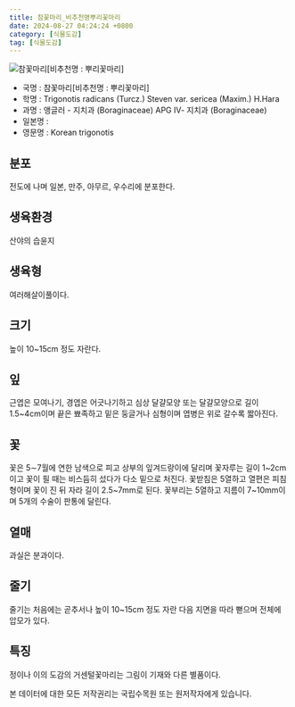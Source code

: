 ```yaml
---
title: 참꽃마리_비추천명뿌리꽃마리
date: 2024-08-27 04:24:24 +0800
category: [식물도감]
tag: [식물도감]
---
```




![참꽃마리[비추천명 : 뿌리꽃마리]](/fileUpload/plants/basic/Boraginaceae/Trigonotis/7815/7815_1_th2.jpg)
- 국명 : 참꽃마리[비추천명 : 뿌리꽃마리]
- 학명 : Trigonotis radicans (Turcz.) Steven var. sericea (Maxim.) H.Hara
- 과명 : 앵글러 - 지치과 (Boraginaceae) APG Ⅳ- 지치과 (Boraginaceae)
- 일본명 : 
- 영문명 : Korean trigonotis


## 분포
전도에 나며 일본, 만주, 아무르, 우수리에 분포한다.
## 생육환경
산야의 습윤지
## 생육형
여러해살이풀이다.
## 크기
높이 10~15cm 정도 자란다.
## 잎
근엽은 모여나기, 경엽은 어긋나기하고 심상 달걀모양 또는 달걀모양으로 길이 1.5~4cm이며 끝은 뾰족하고 밑은 둥글거나 심형이며 엽병은 위로 갈수록 짧아진다.
## 꽃
꽃은 5∼7월에 연한 남색으로 피고 상부의 잎겨드랑이에 달리며 꽃자루는 길이 1~2cm이고 꽃이 필 때는 비스듬히 섰다가 다소 밑으로 처진다. 꽃받침은 5열하고 열편은 피침형이며 꽃이 진 뒤 자라 길이 2.5~7mm로 된다. 꽃부리는 5열하고 지름이 7~10mm이며 5개의 수술이 판통에 달린다.
## 열매
과실은 분과이다.
## 줄기
줄기는 처음에는 곧추서나 높이 10~15cm 정도 자란 다음 지면을 따라 뻗으며 전체에 압모가 있다.
## 특징
정이나 이의 도감의 거센털꽃마리는 그림이 기재와 다른 별품이다.






본 데이터에 대한 모든 저작권리는 국립수목원 또는 원저작자에게 있습니다.
